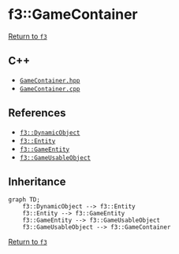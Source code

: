 # f3::GameContainer

[Return to `f3`](/docs/f3.md)

## C++

- [`GameContainer.hpp`](/src/f3/GameContainer.hpp)
- [`GameContainer.cpp`](/src/f3/GameContainer.cpp)

## References

- [`f3::DynamicObject`](/docs/f3/DynamicObject.md)
- [`f3::Entity`](/docs/f3/Entity.md)
- [`f3::GameEntity`](/docs/f3/GameEntity.md)
- [`f3::GameUsableObject`](/docs/f3/GameUsableObject.md)

## Inheritance

```mermaid
graph TD;
    f3::DynamicObject --> f3::Entity
    f3::Entity --> f3::GameEntity
    f3::GameEntity --> f3::GameUsableObject
    f3::GameUsableObject --> f3::GameContainer
```

[Return to `f3`](/docs/f3.md)